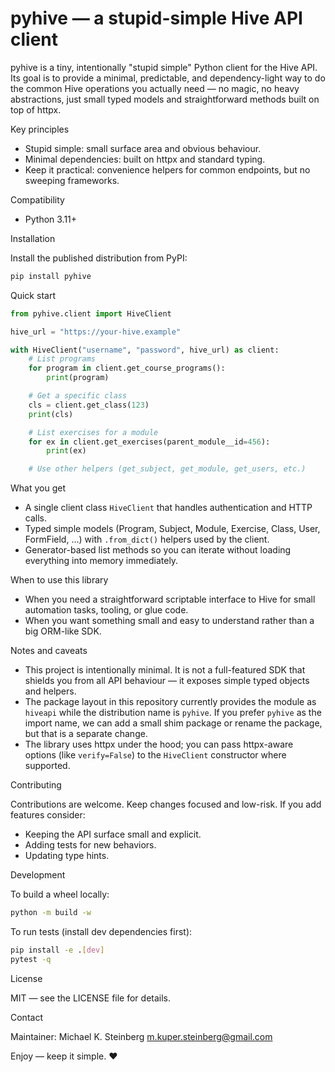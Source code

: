 # pyhive — a stupid-simple Hive API client

pyhive is a tiny, intentionally "stupid simple" Python client for the Hive API. Its goal is to provide a minimal, predictable, and dependency-light way to do the common Hive operations you actually need — no magic, no heavy abstractions, just small typed models and straightforward methods built on top of httpx.

Key principles
- Stupid simple: small surface area and obvious behaviour.
- Minimal dependencies: built on httpx and standard typing.
- Keep it practical: convenience helpers for common endpoints, but no sweeping frameworks.

Compatibility
- Python 3.11+

Installation

Install the published distribution from PyPI:

```bash
pip install pyhive
```

Quick start

```python
from pyhive.client import HiveClient

hive_url = "https://your-hive.example"

with HiveClient("username", "password", hive_url) as client:
	# List programs
	for program in client.get_course_programs():
		print(program)

	# Get a specific class
	cls = client.get_class(123)
	print(cls)

	# List exercises for a module
	for ex in client.get_exercises(parent_module__id=456):
		print(ex)

	# Use other helpers (get_subject, get_module, get_users, etc.)

```

What you get
- A single client class `HiveClient` that handles authentication and HTTP calls.
- Typed simple models (Program, Subject, Module, Exercise, Class, User, FormField, ...) with `.from_dict()` helpers used by the client.
- Generator-based list methods so you can iterate without loading everything into memory immediately.

When to use this library
- When you need a straightforward scriptable interface to Hive for small automation tasks, tooling, or glue code.
- When you want something small and easy to understand rather than a big ORM-like SDK.

Notes and caveats
- This project is intentionally minimal. It is not a full-featured SDK that shields you from all API behaviour — it exposes simple typed objects and helpers.
- The package layout in this repository currently provides the module as `hiveapi` while the distribution name is `pyhive`. If you prefer `pyhive` as the import name, we can add a small shim package or rename the package, but that is a separate change.
- The library uses httpx under the hood; you can pass httpx-aware options (like `verify=False`) to the `HiveClient` constructor where supported.

Contributing

Contributions are welcome. Keep changes focused and low-risk. If you add features consider:

- Keeping the API surface small and explicit.
- Adding tests for new behaviors.
- Updating type hints.

Development

To build a wheel locally:

```bash
python -m build -w
```

To run tests (install dev dependencies first):

```bash
pip install -e .[dev]
pytest -q
```

License

MIT — see the LICENSE file for details.

Contact

Maintainer: Michael K. Steinberg <m.kuper.steinberg@gmail.com>

Enjoy — keep it simple. ❤️
